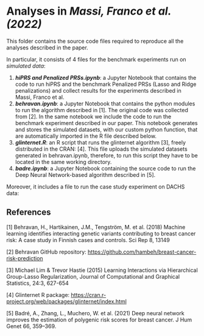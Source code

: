 # Analyses in *Massi, Franco et al. (2022)*

This folder contains the source code files required to reproduce all the analyses described in the paper.

In particular, it consists of 4 files for the benchmark experiments run on *simulated data*:
1. _**hiPRS and Penalized PRSs.ipynb**_: a Jupyter Notebook that contains the code to run hiPRS and the benchmark Penalized PRSs (Lasso and Ridge penalizations) and collect results for the experiments described in Massi, Franco et al.
2. _**behravan.ipynb**_: a Jupyter Notebook that contains the python modules to run the algorithm described in [1]. The original code was collected from [2]. In the same notebook we include the code to run the benchmark experiment described in our paper.
This notebook generates and stores the simulated datasets, with our custom python function, that are automatically imported in the R file described below.
3. _**glinternet.R**_: an R script that runs the glinternet algorithm [3], freely distributed in the CRAN: [4]. This file uploads the simulated datasets generated in behravan.ipynb, therefore, to run this script they have to be located in the same working directory.
4. _**badre.ipynb**_: a Jupyter Notebook containing the source code to run the Deep Neural Network-based algorithm described in [5].


Moreover, it includes a file to run the case study experiment on DACHS data:



## References
[1] Behravan, H., Hartikainen, J.M., Tengström, M. et al. (2018) Machine learning identifies interacting genetic variants contributing to breast cancer risk: A case study in Finnish cases and controls. Sci Rep 8, 13149

[2] Behravan GitHub repository: https://github.com/hambeh/breast-cancer-risk-prediction

[3] Michael Lim & Trevor Hastie (2015) Learning Interactions via Hierarchical Group-Lasso Regularization, Journal of Computational and Graphical Statistics, 24:3, 627-654

[4] Glinternet R package: https://cran.r-project.org/web/packages/glinternet/index.html

[5] Badré, A., Zhang, L., Muchero, W. et al. (2021) Deep neural network improves the estimation of polygenic risk scores for breast cancer. J Hum Genet 66, 359–369.

